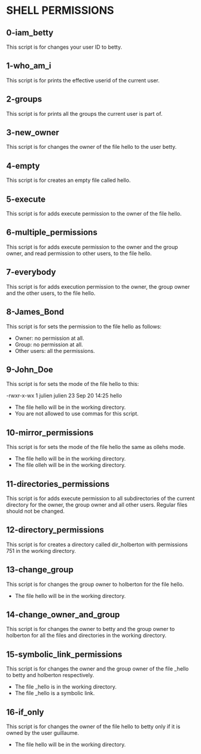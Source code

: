 # SHELL PERMISSIONS

## 0-iam_betty

This script is for changes your user ID to betty.

## 1-who_am_i

This script is for prints the effective userid of the current user.

## 2-groups

This script is for prints all the groups the current user is part of.

## 3-new_owner

This script is for changes the owner of the file hello to the user betty.

## 4-empty

This script is for creates an empty file called hello.

## 5-execute

This script is for adds execute permission to the owner of the file hello.

## 6-multiple_permissions

This script is for adds execute permission to the owner and the group owner, and read permission to other users, to the file hello.

## 7-everybody

This script is for adds execution permission to the owner, the group owner and the other users, to the file hello.

## 8-James_Bond

This script is for sets the permission to the file hello as follows:

- Owner: no permission at all.
- Group: no permission at all.
- Other users: all the permissions.

## 9-John_Doe

This script is for sets the mode of the file hello to this:

-rwxr-x-wx 1 julien julien 23 Sep 20 14:25 hello

- The file hello will be in the working directory.
- You are not allowed to use commas for this script.

## 10-mirror_permissions

This script is for sets the mode of the file hello the same as ollehs mode.

- The file hello will be in the working directory.
- The file olleh will be in the working directory.

## 11-directories_permissions

This script is for adds execute permission to all subdirectories of the current directory for the owner, the group owner and all other users. Regular files should not be changed.

## 12-directory_permissions

This script is for creates a directory called dir_holberton with permissions 751 in the working directory.

## 13-change_group

This script is for changes the group owner to holberton for the file hello.

- The file hello will be in the working directory.

## 14-change_owner_and_group

This script is for changes the owner to betty and the group owner to holberton for all the files and directories in the working directory.

## 15-symbolic_link_permissions

This script is for changes the owner and the group owner of the file _hello to betty and holberton respectively.

- The file _hello is in the working directory.
- The file _hello is a symbolic link.

## 16-if_only

This script is for changes the owner of the file hello to betty only if it is owned by the user guillaume.

- The file hello will be in the working directory.
